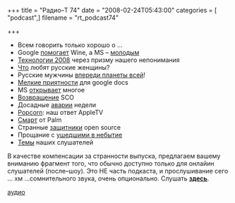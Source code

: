 +++
title = "Радио–Т 74"
date = "2008-02-24T05:43:00"
categories = [ "podcast",]
filename = "rt_podcast74"

+++

- Всем говорить только хорошо о ...
- Google [помогает](http://soft.compulenta.ru/349299/) Wine, а MS – [молодым](http://webplanet.ru/news/soft/2008/02/21/dreamspark.html)
- [Технологии 2008](http://science.compulenta.ru/349260/) через призму нашего непонимания
- [Что](http://webplanet.ru/news/research/2008/02/20/superjob.html) любят русские женщины?
- Русские мужчины [впереди планеты всей](http://security.compulenta.ru/349525/)!
- [Мелкие приятности](http://lifehacker.ru/2008/02/19/zagruzchik-dlja-google-docs/) для google docs
- MS [открывает](http://www.opennet.ru/opennews/art.shtml?num=14318) многое
- [Возвращение](http://habrahabr.ru/blog/open_source/36089.html) SCO
- Досадные [аварии](http://net.compulenta.ru/349009/) недели
- [Popcorn](http://forum.ixbt.com/topic.cgi?id=62:12541): наш ответ AppleTV
- [Смарт](http://www.engadget.com/2008/02/21/atandt-palm-centro-gets-reviewed/) от Palm
- Странные [защитники](http://cnews.ru/news/top/index.shtml?2008/02/19/288851) open source
- Прощание с [ушедшими в небытие](http://net.compulenta.ru/349422/)
- [Темы](http://radio-t.com/temi_dlja_vipuskov/temyi-dlya-74/) наших слушателей


В качестве компенсации за странности выпуска, предлагаем вашему вниманию фрагмент того, что обычно доступно только для онлайин слушателей (после–шоу). Это НЕ часть подкаста, и прослушивание сего ... хм ...сомнительного звука, очень опционально. Слушать [ **здесь**](https://archive.rucast.net/radio-t/media/rt74extra.mp3).

[аудио](https://cdn.radio-t.com/rt_podcast74.mp3)
<audio src="https://cdn.radio-t.com/rt_podcast74.mp3" preload="none"></audio>
